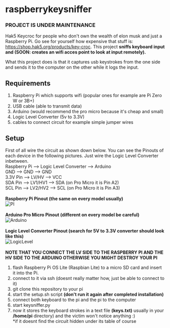 # raspberrykeysniffer
### **PROJECT IS UNDER MAINTENANCE**
Hak5 Keycroc for people who don't own the wealth of elon musk and just a Raspberry Pi. Go see for yourself how expensive that stuff is: https://shop.hak5.org/products/key-croc. This project **sniffs keyboard input and (SOON: creates an wifi acces point to look at input remotely).**

What this project does is that it captures usb keystrokes from the one side and sends it to the computer on the other while it logs the input.
## Requirements
1. Raspberry Pi which supports wifi (popular ones for example are Pi Zero W or 3B+)
2. USB cable (able to transmit data)
3. Arduino (would recommend the pro micro because it's cheap and small)
4. Logic Level Converter (5v to 3.3V)
5. cables to connect circuit for example simple jumper wires 

## Setup
First of all wire the circuit as shown down below. You can see the Pinouts of each device in the following pictures. Just wire the Logic Level Converter inbetween. <br/>
  Raspberry Pi -->  Logic Level Converter -->  Arduino<br/>
  GND --> GND -->                   GND<br/>
  3.3V Pin -->      LV/HV   -->               VCC<br/>
  SDA Pin -->       LV1/HV1 -->               SDA (on Pro Micro it is Pin A2)<br/>
  SCL Pin -->       LV2/HV2 -->               SCL (on Pro Micro it is Pin A3)<br/>
  <br/>
  **Raspberry Pi Pinout (the same on every model usually)**<br/>
  ![PI](https://external-content.duckduckgo.com/iu/?u=https%3A%2F%2Ftse1.mm.bing.net%2Fth%3Fid%3DOIP.5w6o5TavjJgsAIlh1BZNBQHaFM%26pid%3DApi&f=1)
  <br/><br/>
  **Arduino Pro Micro Pinout (different on every model be careful)**<br/>
  ![Arduino](https://external-content.duckduckgo.com/iu/?u=https%3A%2F%2Ftse1.mm.bing.net%2Fth%3Fid%3DOIP.4ccj1-oQ7_8lGOeUml67cQHaGL%26pid%3DApi&f=1)
  <br/><br/>
  **Logic Level Converter Pinout (search for 5V to 3.3V converter should look like this)**<br/>
  ![LogicLevel](https://external-content.duckduckgo.com/iu/?u=https%3A%2F%2Ftse2.mm.bing.net%2Fth%3Fid%3DOIP.jq4Lwx2Q2INxi24Z5HDjzAHaHa%26pid%3DApi&f=1)<br/><br/>
  **NOTE THAT YOU CONNECT THE LV SIDE TO THE RASPBERRY PI AND THE HV SIDE TO THE ARDUINO OTHERWISE YOU MIGHT DESTROY YOUR PI** <br/>
1. flash Raspberry Pi OS Lite (Raspbian Lite) to a micro SD card and insert it into the Pi.
2. connect to it via ssh (doesnt really matter how, just be able to connect to it)
3. git clone this repository to your pi
4. start the setup.sh script **(don't run it again after completed installation)**
5. connect both keyboard to the pi and the pi to the computer
6. start keysniffer.py
7. now it stores the keyboard strokes in a text file **(keys.txt)** usually in your **/home/pi** directory) and the victim won't notice anything :) <br/>*if it doesnt find the circuit hidden under its table of course 
